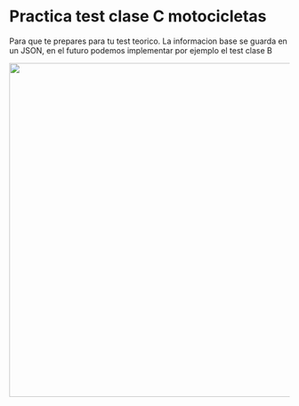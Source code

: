 # Practica test clase C motocicletas

Para que te prepares para tu test teorico. La informacion base se guarda en un JSON, en el futuro podemos implementar por ejemplo el test clase B

<img src="https://github.com/user-attachments/assets/6e68bd58-23fc-4a19-84b0-32cb27e02b81" height="600">

